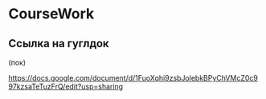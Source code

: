 # CourseWork
<h2>Ссылка на гуглдок</h2>(пок)



https://docs.google.com/document/d/1FuoXqhi9zsbJolebkBPyChVMcZ0c997kzsaTeTuzFrQ/edit?usp=sharing
